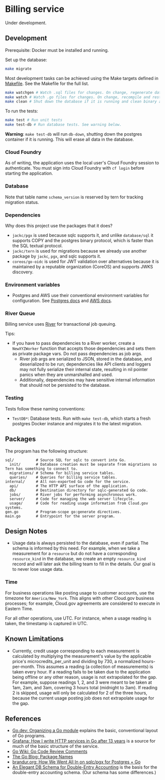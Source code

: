 # Billing service

Under development.

## Development

Prerequisite: Docker must be installed and running.

Set up the database:

```sh
make migrate
```

Most development tasks can be achieved using the Make targets defined in [Makefile](./Makefile). See the Makefile for the full list.

```sh
make watchgen # Watch .sql files for changes. On change, regenerate database Go bindings with sqlc. Consider running this in a separate shell at the same time as 'make watch'.
make watch # Watch .go files for changes. On change, recompile and restart the server.
make clean # Shut down the database if it is running and clean binary artifacts.
```

To run the tests:

```sh
make test # Run unit tests
make test-db # Run database tests. See warning below.
```

**Warning**: `make test-db` will run `db-down`, shutting down the postgres container if it is running. This will erase all data in the database.

### Cloud Foundry

As of writing, the application uses the local user's Cloud Foundry session to authenticate. You must sign into Cloud Foundry with `cf login` before starting the application.

### Database

Note that table name `schema_version` is reserved by tern for tracking migration status.

### Dependencies

Why does this project use the packages that it does?

- `jackc/pgx` is used because sqlc supports it, and unlike `database/sql` it supports COPY and the postgres binary protocol, which is faster than the SQL textual protocol.
- `jackc/tern` is used for migrations because we already use another package by `jackc`, `pgx`, and sqlc supports it.
- `coreos/go-oidc` is used for JWT validation over alternatives because it is maintained by a reputable organization (CoreOS) and supports JWKS discovery.

### Environment variables

- Postgres and AWS use their conventional environment variables for configuration. See [Postgres docs](https://www.postgresql.org/docs/current/libpq-envars.html) and [AWS docs](https://docs.aws.amazon.com/cli/latest/userguide/cli-configure-envvars.html).

### River Queue

Billing service uses [River](https://riverqueue.com/docs) for transactional job queuing.

Tips:

- If you have to pass dependencies to a River worker, create a `NewXYZWorker` function that accepts those dependencies and sets them as private package vars. Do not pass dependencies as job args.
  - River job args are serialized to JSON, stored in the database, and deserialized to be run; dependencies like API clients and loggers may not fully serialize their internal state, resulting in nil pointer panics when they are unmarshalled and used.
  - Additionally, dependencies may have sensitive internal information that should not be persisted to the database.

### Testing

Tests follow these naming conventions:

- `TestDB*`: Database tests. Run with `make test-db`, which starts a fresh postgres Docker instance and migrates it to the latest migration.

## Packages

The program has the following structure:

```
sql/          # Source SQL for sqlc to convert into Go.
  init/       # Database creation must be separate from migrations so Tern has something to connect to.
  migrations/ # Schema for billing service tables.
  queries/    # Queries for billing service tables.
internal/     # All non-exported Go code for the service.
  api/        # The HTTP API surface of the application.
  db/         # Destination directory for sqlc-generated Go code.
  jobs/       # River jobs for performing asynchronous work.
  server/     # Code for managing the web server lifecycle.
  usage/      # Code for reading usage information from Cloud.gov systems.
gen.go        # Program-scope go:generate directives.
main.go       # Entrypoint for the server program.
```

## Design Notes

- Usage data is always persisted to the database, even if partial. The schema is informed by this need. For example, when we take a measurement for a `resource` but do not have a corresponding `resource_kind` in the database, we create an empty `resource_kind` record and will later ask the billing team to fill in the details. Our goal is to never lose usage data.

### Time

For business operations like posting usage to customer accounts, use the timezone for `America/New_York`. This aligns with other Cloud.gov business processes; for example, Cloud.gov agreements are considered to execute in Eastern Time.

For all other operations, use UTC. For instance, when a usage reading is taken, the timestamp is captured in UTC.

## Known Limitations

- Currently, credit usage corresponding to each measurement is calculated by multiplying the measurement's value by the applicable price's microcredits_per_unit and dividing by 730, a normalized hours-per-month. This assumes a reading (a collection of measurements) is taken every hour. If a reading fails to be taken due to the application being offline or any other reason, usage is not extrapolated for the gap. For example, suppose readings 1, 2, and 3 were meant to be taken at 1am, 2am, and 3am, covering 3 hours total (midnight to 3am). If reading 2 is skipped, usage will only be calculated for 2 of the three hours, because the current usage posting job does not extrapolate usage for the gap.

## References

- [Go.dev: Organizing a Go module](https://go.dev/doc/modules/layout) explains the basic, conventional layout of Go programs.
- [Grafana: How I write HTTP services in Go after 13 years](https://grafana.com/blog/2024/02/09/how-i-write-http-services-in-go-after-13-years) is a source for much of the basic structure of the service.
- [Go Wiki: Go Code Review Comments](https://go.dev/wiki/CodeReviewComments)
- [The Go Blog: Package Names](https://go.dev/blog/package-names)
- [brandur.org: How We Went All In on sqlc/pgx for Postgres + Go](https://brandur.org/sqlc#caveats)
- [An Elegant DB Schema for Double-Entry Accounting](https://web.archive.org/web/20220901165809/https://www.journalize.io/blog/an-elegant-db-schema-for-double-entry-accounting) is the basis for the double-entry accounting schema. (Our schema has some differences.)
